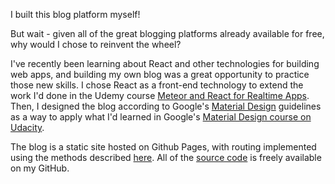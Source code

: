 I built this blog platform myself!

But wait - given all of the great blogging platforms already available for free, why would I chose to reinvent the wheel?

I've recently been learning about React and other technologies for building web apps, and building my own blog was a great opportunity to practice those new skills. I chose React as a front-end technology to extend the work I'd done in the Udemy course [Meteor and React for Realtime Apps](/blogs?title=react_and_meteor_for_realtime_apps). Then, I designed the blog according to Google's [Material Design](https://material.io/) guidelines as a way to apply what I'd learned in Google's [Material Design course on Udacity](https://www.udacity.com/course/material-design-for-android-developers--ud862).

The blog is a static site hosted on Github Pages, with routing implemented using the methods described [here](https://github.com/rafrex/spa-github-pages).  All of the [source code](https://github.com/jdupont/jdupont.github.io/tree/Production) is freely available on my GitHub.
